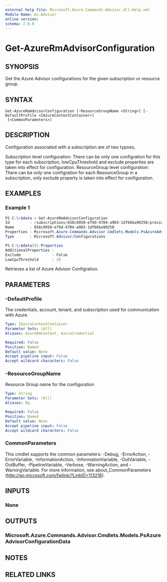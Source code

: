 ```yaml
---
external help file: Microsoft.Azure.Commands.Advisor.dll-Help.xml
Module Name: Az.Advisor
online version:
schema: 2.0.0
---
```


# Get-AzureRmAdvisorConfiguration

## SYNOPSIS
Get the Azure Advisor configurations for the given subscription or resource group.

## SYNTAX

```
Get-AzureRmAdvisorConfiguration [-ResourceGroupName <String>] [-DefaultProfile <IAzureContextContainer>]
 [<CommonParameters>]
```

## DESCRIPTION
Configuration associated with a subscription are of two typoes,

Subscription level configuration: There can be only one configration for this type for each subscription, lowCpuThreshold and exclude properties are taken into effect for configuration.
ResourceGroup level configuration: There can be only one configration for each ResourceGroup in a subscription, only exclude property is taken into effect for configuration.

## EXAMPLES

### Example 1
```powershell
PS C:\>$data = Get-AzureRmAdvisorConfiguration
Id         : /subscriptions/658c8950-e79d-4704-a903-1df66ba90258/providers/Microsoft.Advisor/configurations/658c8950-e79d-4704-a903-1df66ba90258
Name       : 658c8950-e79d-4704-a903-1df66ba90258
Properties : Microsoft.Azure.Commands.Advisor.Cmdlets.Models.PsAzureAdvisorConfigurationProperties
Type       : Microsoft.Advisor/Configurations

PS C:\>$data[0].Properties
AdditionalProperties :
Exclude              : False
LowCpuThreshold      : 20

```
Retrieves a list of Azure Advisor Configration.
## PARAMETERS

### -DefaultProfile
The credentials, account, tenant, and subscription used for communication with Azure.

```yaml
Type: IAzureContextContainer
Parameter Sets: (All)
Aliases: AzureRmContext, AzureCredential

Required: False
Position: Named
Default value: None
Accept pipeline input: False
Accept wildcard characters: False
```

### -ResourceGroupName
Resource Group name for the configuration

```yaml
Type: String
Parameter Sets: (All)
Aliases: Rg

Required: False
Position: Named
Default value: None
Accept pipeline input: False
Accept wildcard characters: False
```

### CommonParameters
This cmdlet supports the common parameters: -Debug, -ErrorAction, -ErrorVariable, -InformationAction, -InformationVariable, -OutVariable, -OutBuffer, -PipelineVariable, -Verbose, -WarningAction, and -WarningVariable.
For more information, see about_CommonParameters (http://go.microsoft.com/fwlink/?LinkID=113216).

## INPUTS

### None

## OUTPUTS

### Microsoft.Azure.Commands.Advisor.Cmdlets.Models.PsAzureAdvisorConfigurationData

## NOTES

## RELATED LINKS
